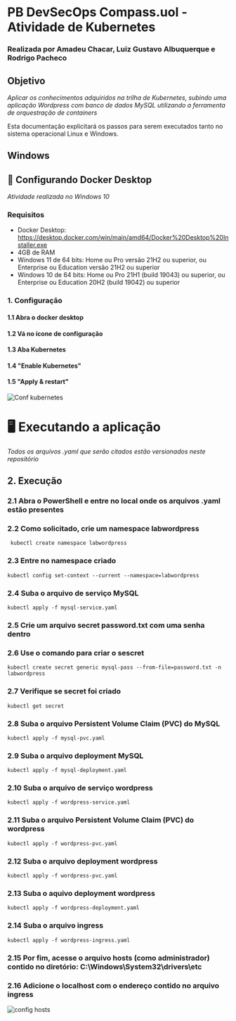 # PB DevSecOps Compass.uol - Atividade de Kubernetes
### Realizada por Amadeu Chacar, Luiz Gustavo Albuquerque e Rodrigo Pacheco

## Objetivo
*Aplicar os conhecimentos adquiridos na trilha de Kubernetes, subindo uma aplicação Wordpress com banco de dados MySQL utilizando a ferramenta de orquestração de containers*

Esta documentação explicitará os passos para serem executados tanto no sistema operacional Linux e Windows.

## Windows

## 🔨 Configurando Docker Desktop 
*Atividade realizada no Windows 10*

### Requisitos
- Docker Desktop: https://desktop.docker.com/win/main/amd64/Docker%20Desktop%20Installer.exe
- 4GB de RAM
- Windows 11 de 64 bits: Home ou Pro versão 21H2 ou superior, ou Enterprise ou Education versão 21H2 ou superior
- Windows 10 de 64 bits: Home ou Pro 21H1 (build 19043) ou superior, ou Enterprise ou Education 20H2 (build 19042) ou superior

### 1. Configuração
#### 1.1 Abra o docker desktop 
#### 1.2 Vá no ícone de configuração
#### 1.3 Aba Kubernetes 
#### 1.4 "Enable Kubernetes"
#### 1.5 "Apply & restart"
![Conf kubernetes](https://user-images.githubusercontent.com/91745101/203157780-e1f68a61-ab98-49fe-b812-87221d655718.png)

# 🖥 Executando a aplicação 
*Todos os arquivos .yaml que serão citados estão versionados neste repositório*

## 2. Execução
### 2.1 Abra o PowerShell e entre no local onde os arquivos .yaml estão presentes
### 2.2 Como solicitado, crie um namespace labwordpress
```
 kubectl create namespace labwordpress
```  
### 2.3 Entre no namespace criado
```
kubectl config set-context --current --namespace=labwordpress
```  
### 2.4 Suba o arquivo de serviço MySQL 
```
kubectl apply -f mysql-service.yaml
```  
### 2.5 Crie um arquivo secret password.txt com uma senha dentro
### 2.6 Use o comando para criar o sescret
```
kubectl create secret generic mysql-pass --from-file=password.txt -n labwordpress
```  
### 2.7 Verifique se secret foi criado 
```
kubectl get secret
```  
### 2.8 Suba o arquivo Persistent Volume Claim (PVC) do MySQL
```
kubectl apply -f mysql-pvc.yaml
```  
### 2.9 Suba o arquivo deployment MySQL
```
kubectl apply -f mysql-deployment.yaml
```  
### 2.10 Suba o arquivo de serviço wordpress
```
kubectl apply -f wordpress-service.yaml
``` 
### 2.11 Suba o arquivo Persistent Volume Claim (PVC) do wordpress
```
kubectl apply -f wordpress-pvc.yaml
``` 
### 2.12 Suba o arquivo deployment wordpress
```
kubectl apply -f wordpress-pvc.yaml
``` 
### 2.13 Suba o aquivo deployment wordpress
```
kubectl apply -f wordpress-deployment.yaml
``` 
### 2.14 Suba o arquivo ingress
```
kubectl apply -f wordpress-ingress.yaml
``` 
### 2.15 Por fim, acesse o arquivo hosts (como administrador) contido no diretório: C:\Windows\System32\drivers\etc
### 2.16 Adicione o localhost com o endereço contido no arquivo ingress


![config hosts](https://user-images.githubusercontent.com/91745101/203161971-8761d83d-3884-47c2-b07f-e65054430c54.png)


 
 



